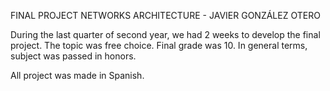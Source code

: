 FINAL PROJECT NETWORKS ARCHITECTURE - JAVIER GONZÁLEZ OTERO

During the last quarter of second year, we had 2 weeks to develop the final project. The topic was free choice. Final grade was 10.
In general terms, subject was passed in honors.

All project was made in Spanish.

